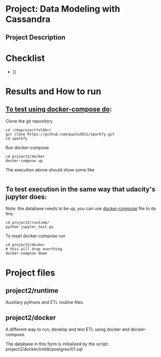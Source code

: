 # Project: Data Modeling with Cassandra

## Project Description



# Checklist

- []


# Results and How to run

## [To test using docker-compose do](#dockercompose):

Clone the git repository

```shell
cd ~/myprojectfolder/
git clone https://github.com/paulo3011/sparkfy.git
cd sparkfy
````
Run docker-compose

```shell
cd project2/docker
docker-compose up
```
The execution above should show some like

```shell

```

## To test execution in the same way that udacity's jupyter does:

Note: the database needs to be up, you can use [docker-compose](#dockercompose) file to do this.

```shell
cd project2/runtime/
python jupyter_test.py

```

To reset docker-compose run

```shell
cd project2/docker
# this will drop everthing
docker-compose down
```

# Project files

## project2/runtime

Auxiliary pythons and ETL routine files.

## project2/docker

A different way to run, develop and test ETL using docker and docker-compose.

The database in this form is initialized by the script: project2/docker/initdb/postgres/01.sql
